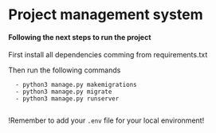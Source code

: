 # Project management system

#### Following the next steps to run the project 

First install all dependencies comming from requirements.txt 

Then run the following commands

```
  - python3 manage.py makemigrations
  - python3 manage.py migrate
  - python3 manage.py runserver
  
```

!Remember to add your `.env` file for your local environment!
